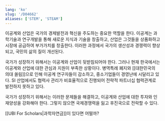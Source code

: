 ```yaml
---
lang: 'ko'
slug: '/D04662'
aliases: ['STEM', 'STEAM']
---
```


이공계와 산업은 국가의 경제발전과 혁신을 주도하는 중요한 역할을 한다.
이공계는 과학기술과 연구개발을 통해 새로운 지식과 기술을 창출하고,
산업은 그것들을 상품화하고 시장에 공급하여 부가가치를 창출한다.
이러한 과정에서 국가의 생산성과 경쟁력이 향상되고,
국민의 삶의 질이 개선된다.

국가가 성장하기 위해서는 이공계와 산업이 뒷받침되어야 한다.
그러나 현재 한국에서는 이공계와 산업에 대한 관심과 지원이 부족한 상황이다.
병역특례 폐지와 [[대한민국의 의대 쏠림]]으로 인해
이공계 연구자들이 감소하고, 중소기업들이 경영난에 시달리고 있다.
SI 산업에서도 협력사 관리가 비효율적으로 진행되어
전략적 파트너십 협력관계로 발전하지 못하고 있다.

국가가 성장하기 위해서는 이러한 문제들을 해결하고,
이공계와 산업에 대한 투자와 인재양성을 강화해야 한다.
그렇지 않으면 국제경쟁력을 잃고 후진국으로 전락할 수 있다.

[[UBI For Scholars|과학자연금]]이 있다면 어떨까?
